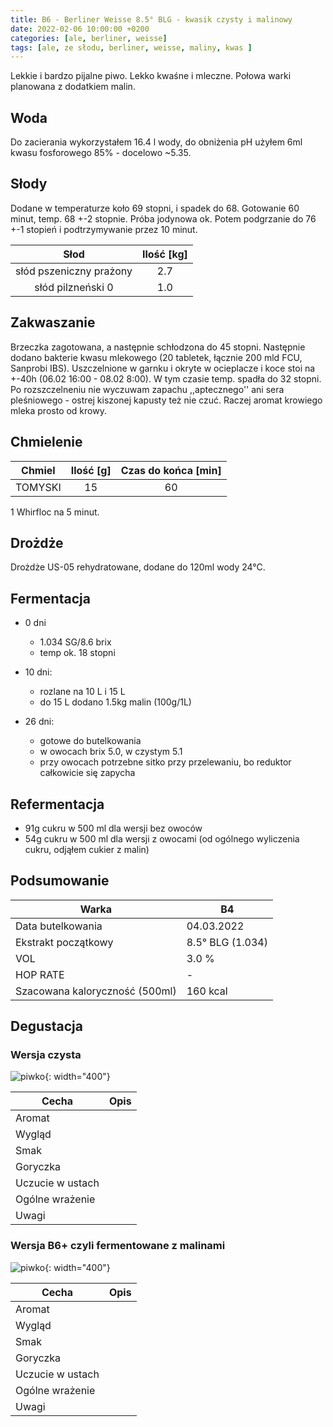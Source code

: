 ```yaml
---
title: B6 - Berliner Weisse 8.5° BLG - kwasik czysty i malinowy
date: 2022-02-06 10:00:00 +0200
categories: [ale, berliner, weisse]
tags: [ale, ze słodu, berliner, weisse, maliny, kwas ]
---
```


Lekkie i bardzo pijalne piwo. Lekko kwaśne i mleczne. Połowa warki planowana z dodatkiem malin.

## Woda

Do zacierania wykorzystałem 16.4 l wody, do obniżenia pH użyłem 6ml kwasu fosforowego 85% - docelowo ~5.35.

## Słody

Dodane w temperaturze koło 69 stopni, i spadek do 68. Gotowanie 60 minut, temp. 68 +-2 stopnie. Próba jodynowa ok. Potem podgrzanie do 76 +-1 stopień i podtrzymywanie przez 10 minut.


|  Słod  	| Ilość [kg] 	|
|:--------:	|:---------: |
|  słód pszeniczny prażony	|     2.7    	| 
|  słód pilzneński 0  	|     1.0    	| 

## Zakwaszanie

Brzeczka zagotowana, a następnie schłodzona do 45 stopni. Następnie dodano bakterie kwasu mlekowego (20 tabletek, łącznie 200 mld FCU, Sanprobi IBS). Uszczelnione w garnku i okryte w ocieplacze i koce stoi na +-40h (06.02 16:00 - 08.02 8:00). W tym czasie temp. spadła do 32 stopni. Po rozszczelneniu nie wyczuwam zapachu ,,aptecznego'' ani sera pleśniowego - ostrej kiszonej kapusty też nie czuć. Raczej aromat krowiego mleka prosto od krowy.

## Chmielenie

|  Chmiel  	| Ilość [g] 	| Czas do końca [min] 	|
|:--------:	|:---------:	|:-------------------:	|
|  TOMYSKI  	|     15    	|          60         	|

1 Whirfloc na 5 minut. 

## Drożdże

Drożdże US-05 rehydratowane, dodane do 120ml wody 24°C.


## Fermentacja

* 0 dni
  - 1.034 SG/8.6 brix
  - temp ok. 18 stopni

* 10 dni:
  * rozlane na 10 L i 15 L
  * do 15 L dodano 1.5kg malin (100g/1L)
* 26 dni:
  * gotowe do butelkowania
  * w owocach brix 5.0, w czystym 5.1
  * przy owocach potrzebne sitko przy przelewaniu, bo reduktor całkowicie się zapycha

## Refermentacja

* 91g cukru w 500 ml dla wersji bez owoców
* 54g cukru w 500 ml dla wersji z owocami (od ogólnego wyliczenia cukru, odjąłem cukier z malin)

## Podsumowanie

| Warka                          	| B4              	|
|--------------------------------	|-------------------	|
| Data butelkowania              	| 04.03.2022    	|
| Ekstrakt początkowy            	| 8.5° BLG (1.034) 	|
| VOL                            	| 3.0 %             	|
| HOP RATE                       	| -           	|
| Szacowana kaloryczność (500ml) 	| 160 kcal          	| -->


## Degustacja

### Wersja czysta

![piwko](){: width="400"}

| Cecha            	| Opis 	|
|------------------	|------	|
| Aromat           	| 	|
| Wygląd           	| 	|
| Smak             	| 	|
| Goryczka         	| 	|
| Uczucie w ustach 	| 	|
| Ogólne wrażenie  	| 	|
| Uwagi             |   |

### Wersja B6+ czyli fermentowane z malinami

![piwko](){: width="400"}

| Cecha            	| Opis 	|
|------------------	|------	|
| Aromat           	| 	|
| Wygląd           	| 	|
| Smak             	| 	|
| Goryczka         	| 	|
| Uczucie w ustach 	| 	|
| Ogólne wrażenie  	| 	|
| Uwagi             |   |